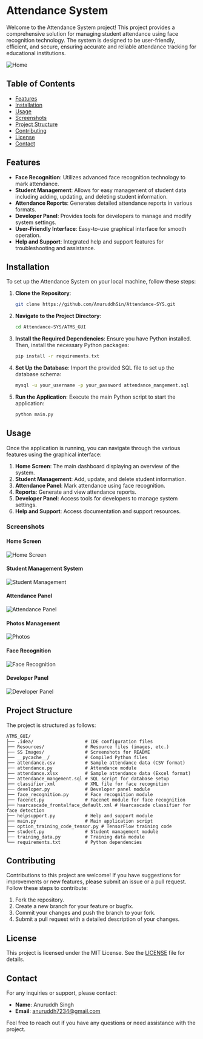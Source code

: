 # Attendance System

Welcome to the Attendance System project! This project provides a comprehensive solution for managing student attendance using face recognition technology. The system is designed to be user-friendly, efficient, and secure, ensuring accurate and reliable attendance tracking for educational institutions.

![Home](SS%20Images/Home.png)

## Table of Contents
- [Features](#features)
- [Installation](#installation)
- [Usage](#usage)
- [Screenshots](#screenshots)
- [Project Structure](#project-structure)
- [Contributing](#contributing)
- [License](#license)
- [Contact](#contact)

## Features

- **Face Recognition**: Utilizes advanced face recognition technology to mark attendance.
- **Student Management**: Allows for easy management of student data including adding, updating, and deleting student information.
- **Attendance Reports**: Generates detailed attendance reports in various formats.
- **Developer Panel**: Provides tools for developers to manage and modify system settings.
- **User-Friendly Interface**: Easy-to-use graphical interface for smooth operation.
- **Help and Support**: Integrated help and support features for troubleshooting and assistance.

## Installation

To set up the Attendance System on your local machine, follow these steps:

1. **Clone the Repository**:
   ```bash
   git clone https://github.com/AnuruddhSin/Attendance-SYS.git
   ```
2. **Navigate to the Project Directory**:
   ```bash
   cd Attendance-SYS/ATMS_GUI
   ```
3. **Install the Required Dependencies**:
   Ensure you have Python installed. Then, install the necessary Python packages:
   ```bash
   pip install -r requirements.txt
   ```
4. **Set Up the Database**:
   Import the provided SQL file to set up the database schema:
   ```bash
   mysql -u your_username -p your_password attendance_mangement.sql
   ```
5. **Run the Application**:
   Execute the main Python script to start the application:
   ```bash
   python main.py
   ```

## Usage

Once the application is running, you can navigate through the various features using the graphical interface:

1. **Home Screen**: The main dashboard displaying an overview of the system.
2. **Student Management**: Add, update, and delete student information.
3. **Attendance Panel**: Mark attendance using face recognition.
4. **Reports**: Generate and view attendance reports.
5. **Developer Panel**: Access tools for developers to manage system settings.
6. **Help and Support**: Access documentation and support resources.

### Screenshots

#### Home Screen
![Home Screen](SS%20Images/Home.png)

#### Student Management System
![Student Management](SS%20Images/Student_Mang_Sys.png)

#### Attendance Panel
![Attendance Panel](SS%20Images/attend_panel.png)

#### Photos Management
![Photos](SS%20Images/Photos.png)

#### Face Recognition
![Face Recognition](SS%20Images/Face_rec.png)

#### Developer Panel
![Developer Panel](SS%20Images/developer_pannel.png)

## Project Structure

The project is structured as follows:

```
ATMS_GUI/
├── .idea/                   # IDE configuration files
├── Resources/               # Resource files (images, etc.)
├── SS Images/               # Screenshots for README
├── __pycache__/             # Compiled Python files
├── attendance.csv           # Sample attendance data (CSV format)
├── attendance.py            # Attendance module
├── attendance.xlsx          # Sample attendance data (Excel format)
├── attendance_mangement.sql # SQL script for database setup
├── classifier.xml           # XML file for face recognition
├── developer.py             # Developer panel module
├── face_recognition.py      # Face recognition module
├── facenet.py               # Facenet module for face recognition
├── haarcascade_frontalface_default.xml # Haarcascade classifier for face detection
├── helpsupport.py           # Help and support module
├── main.py                  # Main application script
├── option_training_code_tensor.py # TensorFlow training code
├── student.py               # Student management module
├── training_data.py         # Training data module
└── requirements.txt         # Python dependencies
```

## Contributing

Contributions to this project are welcome! If you have suggestions for improvements or new features, please submit an issue or a pull request. Follow these steps to contribute:

1. Fork the repository.
2. Create a new branch for your feature or bugfix.
3. Commit your changes and push the branch to your fork.
4. Submit a pull request with a detailed description of your changes.

## License

This project is licensed under the MIT License. See the [LICENSE](LICENSE) file for details.

## Contact

For any inquiries or support, please contact:
- **Name**: Anuruddh Singh
- **Email**: anuruddh7234@gmail.com

Feel free to reach out if you have any questions or need assistance with the project.

